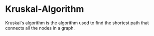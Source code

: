 # Kruskal-Algorithm
Kruskal's algorithm is the algorithm used to find the shortest path that connects all the nodes in a graph.
